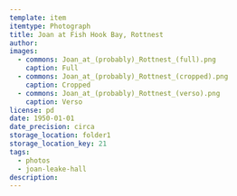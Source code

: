 ```yaml
---
template: item
itemtype: Photograph
title: Joan at Fish Hook Bay, Rottnest
author: 
images:
  - commons: Joan_at_(probably)_Rottnest_(full).png
    caption: Full
  - commons: Joan_at_(probably)_Rottnest_(cropped).png
    caption: Cropped
  - commons: Joan_at_(probably)_Rottnest_(verso).png
    caption: Verso
license: pd
date: 1950-01-01
date_precision: circa
storage_location: folder1
storage_location_key: 21
tags:
  - photos
  - joan-leake-hall
description: 
---
```

